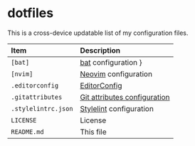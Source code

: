 # dotfiles
This is a cross-device updatable list of my configuration files.

| Item                | Description                              |
|:--------------------|:-----------------------------------------|
| `[bat]`             | [bat][5] configuration                   }
| `[nvim]`            | [Neovim][1] configuration                |
| `.editorconfig`     | [EditorConfig][2]                        |
| `.gitattributes`    | [Git attributes configuration][3]        |
| `.stylelintrc.json` | [Stylelint][4] configuration             |
| `LICENSE`           | License                                  |
| `README.md`         | This file                                |

[1]: https://neovim.io
[2]: https://editorconfig.org
[3]: https://git-scm.com/docs/gitattributes
[4]: https://stylelint.io/user-guide/configure
[5]: https://github.com/sharkdp/bat
